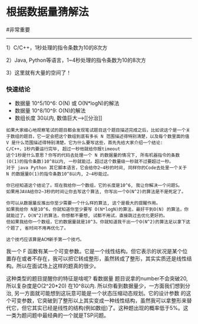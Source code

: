 # 根据数据量猜解法

#非常重要 

---


1）C/C++，1秒处理的指令条数为10的8次方

2）Java, Python等语言，1~4秒处理的指令条数为10的8次方

3）这里就有大量的空间了！


### 快速结论

- 数据量 10^5/10^6:  O(N) 或 O(N\*logN)的解法
- 数据量 10^8/10^9: O(N)的解法
- 数组长度 30以内, 数值巨大-->[[分治]]


```
如果大家细心地观察笔试的题目都会发现笔试题目这个题目描述完成之后，比如说这个是一个关于数组的题目，它一定会把这个数组到底有多长 N 范围描述得特别清楚，以及每个数里面的值 V 是什么范围描述得特别清楚。它为什么要写这些，首先先给大家介绍一个结论:
C/C++，1秒内要运行完毕, 超过一秒他就给你报timeout
这个1秒是什么意思？你写的代码去处理一个 N 的数据量的情况下, 所有机器指令的条数(O(1)的指令条数)10^8以内, 一秒就能过。超过这个数量级一秒就不过要超过一秒。
对于 java Python 其它脚本语言，它会给你2~4秒的时间, 同样你的Code去处里一个关于 N 的数据量O(1)的指令条数10^8以内, 2~4秒能过。

你已经知道这个结论了。现在我给你一个数组，它的长度是10^6, 我让你解决一个问题S。
如果用JAVA给你2~3秒的时间让你去写这个算法, 你写出一个O(N^2)的算法是不是死定了。

你可以从数据量反推出你至少需要一个什么样的算法, 这个是极大的提醒作用。
如果我给你 N是10^6，你就知道你至少要写 O(N*logN)的算法，最好干到O(N) 的算法，你就能过了。O(N^2)的算法，你想都不要想, 试都不用试，直接跳过去优化更好的。
但如果我给你一个数组，它的数据量就是10^3。你就知道我干出一个O(N^2)的算法足以拿下这个题了, 省时间不用再优化了。

这个技巧应该算是ACM新手第一个技巧。
```


我一个 F 函数有某一个可变参数。它是一个线性结构。但它表示的状况是某个位置存在或者不存在，我可以把它转成整形，虽然转成了整形，其实实质还是线性结构。所以在面试场上这样的题真的很少。


这种类型的题目提醒你的特征是啥呢? 看数据量 
题目说拿的number不会突破20, 所以复杂度是O(2^20\*20) 在10^8以内.
所以你看到数据量少，一方面我们想到分治, 另一方面就可能想到这玩意可能是一个状态压缩动态规划。它的设计参数
的这个可变参数，它突破到了整形以上其实变成一种线性结构，虽然我可以拿整形来替代它，但它其实已经是线性的结构(例如数组)了。这种题出现的概率低于5%。这一类为题问题中最经典的一个就是TSP问题。
